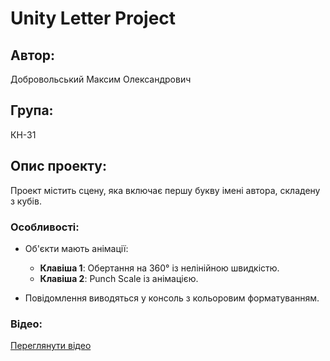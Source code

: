 # Unity Letter Project

## Автор:
Добровольський Максим Олександрович

## Група:
КН-31

## Опис проекту:
Проект містить сцену, яка включає першу букву імені автора, складену з кубів.

### Особливості:
- Об'єкти мають анімації:
  - **Клавіша 1**: Обертання на 360° із нелінійною швидкістю.
  - **Клавіша 2**: Punch Scale із анімацією.
  
- Повідомлення виводяться у консоль з кольоровим форматуванням.

### Відео:
[Переглянути відео](https://drive.google.com/drive/u/1/home)
